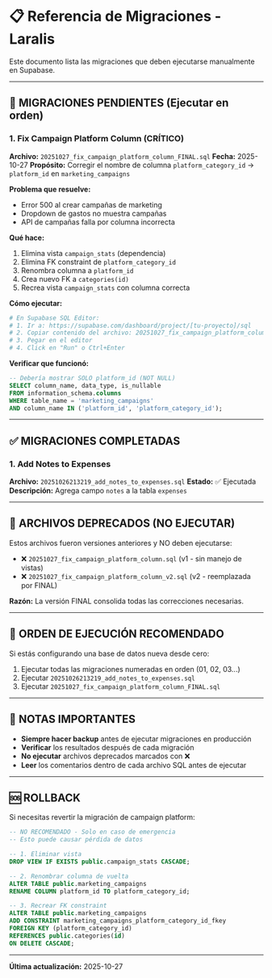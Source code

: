 # 📋 Referencia de Migraciones - Laralis

Este documento lista las migraciones que deben ejecutarse manualmente en Supabase.

---

## 🔴 MIGRACIONES PENDIENTES (Ejecutar en orden)

### 1. **Fix Campaign Platform Column** (CRÍTICO)
**Archivo:** `20251027_fix_campaign_platform_column_FINAL.sql`
**Fecha:** 2025-10-27
**Propósito:** Corregir el nombre de columna `platform_category_id` → `platform_id` en `marketing_campaigns`

**Problema que resuelve:**
- Error 500 al crear campañas de marketing
- Dropdown de gastos no muestra campañas
- API de campañas falla por columna incorrecta

**Qué hace:**
1. Elimina vista `campaign_stats` (dependencia)
2. Elimina FK constraint de `platform_category_id`
3. Renombra columna a `platform_id`
4. Crea nuevo FK a `categories(id)`
5. Recrea vista `campaign_stats` con columna correcta

**Cómo ejecutar:**
```bash
# En Supabase SQL Editor:
# 1. Ir a: https://supabase.com/dashboard/project/[tu-proyecto]/sql
# 2. Copiar contenido del archivo: 20251027_fix_campaign_platform_column_FINAL.sql
# 3. Pegar en el editor
# 4. Click en "Run" o Ctrl+Enter
```

**Verificar que funcionó:**
```sql
-- Debería mostrar SOLO platform_id (NOT NULL)
SELECT column_name, data_type, is_nullable
FROM information_schema.columns
WHERE table_name = 'marketing_campaigns'
AND column_name IN ('platform_id', 'platform_category_id');
```

---

## ✅ MIGRACIONES COMPLETADAS

### 1. Add Notes to Expenses
**Archivo:** `20251026213219_add_notes_to_expenses.sql`
**Estado:** ✅ Ejecutada
**Descripción:** Agrega campo `notes` a la tabla `expenses`

---

## 📁 ARCHIVOS DEPRECADOS (NO EJECUTAR)

Estos archivos fueron versiones anteriores y NO deben ejecutarse:

- ❌ `20251027_fix_campaign_platform_column.sql` (v1 - sin manejo de vistas)
- ❌ `20251027_fix_campaign_platform_column_v2.sql` (v2 - reemplazada por FINAL)

**Razón:** La versión FINAL consolida todas las correcciones necesarias.

---

## 🔧 ORDEN DE EJECUCIÓN RECOMENDADO

Si estás configurando una base de datos nueva desde cero:

1. Ejecutar todas las migraciones numeradas en orden (01, 02, 03...)
2. Ejecutar `20251026213219_add_notes_to_expenses.sql`
3. Ejecutar `20251027_fix_campaign_platform_column_FINAL.sql`

---

## 📝 NOTAS IMPORTANTES

- **Siempre hacer backup** antes de ejecutar migraciones en producción
- **Verificar** los resultados después de cada migración
- **No ejecutar** archivos deprecados marcados con ❌
- **Leer** los comentarios dentro de cada archivo SQL antes de ejecutar

---

## 🆘 ROLLBACK

Si necesitas revertir la migración de campaign platform:

```sql
-- NO RECOMENDADO - Solo en caso de emergencia
-- Esto puede causar pérdida de datos

-- 1. Eliminar vista
DROP VIEW IF EXISTS public.campaign_stats CASCADE;

-- 2. Renombrar columna de vuelta
ALTER TABLE public.marketing_campaigns
RENAME COLUMN platform_id TO platform_category_id;

-- 3. Recrear FK constraint
ALTER TABLE public.marketing_campaigns
ADD CONSTRAINT marketing_campaigns_platform_category_id_fkey
FOREIGN KEY (platform_category_id)
REFERENCES public.categories(id)
ON DELETE CASCADE;
```

---

**Última actualización:** 2025-10-27
